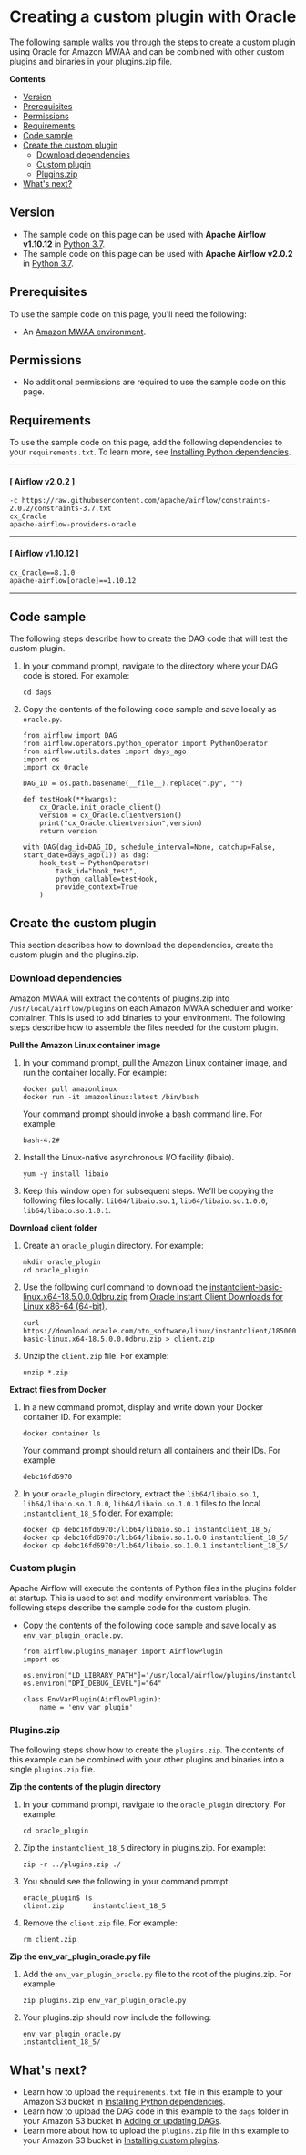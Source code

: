 # Creating a custom plugin with Oracle<a name="samples-oracle"></a>

The following sample walks you through the steps to create a custom plugin using Oracle for Amazon MWAA and can be combined with other custom plugins and binaries in your plugins\.zip file\.

**Contents**
+ [Version](#samples-oracle-version)
+ [Prerequisites](#samples-oracle-prereqs)
+ [Permissions](#samples-oracle-permissions)
+ [Requirements](#samples-oracle-dependencies)
+ [Code sample](#samples-oracle-code)
+ [Create the custom plugin](#samples-oracle-create-pluginszip-steps)
  + [Download dependencies](#samples-oracle-install)
  + [Custom plugin](#samples-oracle-plugins-code)
  + [Plugins\.zip](#samples-oracle-pluginszip)
+ [What's next?](#samples-oracle-next-up)

## Version<a name="samples-oracle-version"></a>
+ The sample code on this page can be used with **Apache Airflow v1\.10\.12** in [Python 3\.7](https://www.python.org/dev/peps/pep-0537/)\.
+ The sample code on this page can be used with **Apache Airflow v2\.0\.2** in [Python 3\.7](https://www.python.org/dev/peps/pep-0537/)\.

## Prerequisites<a name="samples-oracle-prereqs"></a>

To use the sample code on this page, you'll need the following:
+ An [Amazon MWAA environment](get-started.md)\.

## Permissions<a name="samples-oracle-permissions"></a>
+ No additional permissions are required to use the sample code on this page\.

## Requirements<a name="samples-oracle-dependencies"></a>

To use the sample code on this page, add the following dependencies to your `requirements.txt`\. To learn more, see [Installing Python dependencies](working-dags-dependencies.md)\.

------
#### [ Airflow v2\.0\.2 ]

```
-c https://raw.githubusercontent.com/apache/airflow/constraints-2.0.2/constraints-3.7.txt
cx_Oracle
apache-airflow-providers-oracle
```

------
#### [ Airflow v1\.10\.12 ]

```
cx_Oracle==8.1.0
apache-airflow[oracle]==1.10.12
```

------

## Code sample<a name="samples-oracle-code"></a>

The following steps describe how to create the DAG code that will test the custom plugin\.

1. In your command prompt, navigate to the directory where your DAG code is stored\. For example:

   ```
   cd dags
   ```

1. Copy the contents of the following code sample and save locally as `oracle.py`\. 

   ```
   from airflow import DAG
   from airflow.operators.python_operator import PythonOperator
   from airflow.utils.dates import days_ago
   import os
   import cx_Oracle
   
   DAG_ID = os.path.basename(__file__).replace(".py", "")
   
   def testHook(**kwargs):
       cx_Oracle.init_oracle_client()
       version = cx_Oracle.clientversion()
       print("cx_Oracle.clientversion",version)
       return version
   
   with DAG(dag_id=DAG_ID, schedule_interval=None, catchup=False, start_date=days_ago(1)) as dag:
       hook_test = PythonOperator(
           task_id="hook_test",
           python_callable=testHook,
           provide_context=True 
       )
   ```

## Create the custom plugin<a name="samples-oracle-create-pluginszip-steps"></a>

This section describes how to download the dependencies, create the custom plugin and the plugins\.zip\.

### Download dependencies<a name="samples-oracle-install"></a>

Amazon MWAA will extract the contents of plugins\.zip into `/usr/local/airflow/plugins` on each Amazon MWAA scheduler and worker container\. This is used to add binaries to your environment\. The following steps describe how to assemble the files needed for the custom plugin\.

**Pull the Amazon Linux container image**

1. In your command prompt, pull the Amazon Linux container image, and run the container locally\. For example:

   ```
   docker pull amazonlinux
   docker run -it amazonlinux:latest /bin/bash
   ```

   Your command prompt should invoke a bash command line\. For example:

   ```
   bash-4.2#
   ```

1. Install the Linux\-native asynchronous I/O facility \(libaio\)\.

   ```
   yum -y install libaio
   ```

1. Keep this window open for subsequent steps\. We'll be copying the following files locally: `lib64/libaio.so.1`, `lib64/libaio.so.1.0.0`, `lib64/libaio.so.1.0.1`\.

**Download client folder**

1. Create an `oracle_plugin` directory\. For example:

   ```
   mkdir oracle_plugin
   cd oracle_plugin
   ```

1. Use the following curl command to download the [instantclient\-basic\-linux\.x64\-18\.5\.0\.0\.0dbru\.zip](https://download.oracle.com/otn_software/linux/instantclient/185000/instantclient-basic-linux.x64-18.5.0.0.0dbru.zip) from [Oracle Instant Client Downloads for Linux x86\-64 \(64\-bit\)](https://www.oracle.com/database/technologies/instant-client/linux-x86-64-downloads.html)\.

   ```
   curl https://download.oracle.com/otn_software/linux/instantclient/185000/instantclient-basic-linux.x64-18.5.0.0.0dbru.zip > client.zip
   ```

1. Unzip the `client.zip` file\. For example:

   ```
   unzip *.zip
   ```

**Extract files from Docker**

1. In a new command prompt, display and write down your Docker container ID\. For example:

   ```
   docker container ls
   ```

   Your command prompt should return all containers and their IDs\. For example:

   ```
   debc16fd6970
   ```

1. In your `oracle_plugin` directory, extract the `lib64/libaio.so.1`, `lib64/libaio.so.1.0.0`, `lib64/libaio.so.1.0.1` files to the local `instantclient_18_5` folder\. For example:

   ```
   docker cp debc16fd6970:/lib64/libaio.so.1 instantclient_18_5/
   docker cp debc16fd6970:/lib64/libaio.so.1.0.0 instantclient_18_5/
   docker cp debc16fd6970:/lib64/libaio.so.1.0.1 instantclient_18_5/
   ```

### Custom plugin<a name="samples-oracle-plugins-code"></a>

Apache Airflow will execute the contents of Python files in the plugins folder at startup\. This is used to set and modify environment variables\. The following steps describe the sample code for the custom plugin\.
+ Copy the contents of the following code sample and save locally as `env_var_plugin_oracle.py`\.

  ```
  from airflow.plugins_manager import AirflowPlugin
  import os
  
  os.environ["LD_LIBRARY_PATH"]='/usr/local/airflow/plugins/instantclient_18_5'
  os.environ["DPI_DEBUG_LEVEL"]="64"
  
  class EnvVarPlugin(AirflowPlugin):                
      name = 'env_var_plugin'
  ```

### Plugins\.zip<a name="samples-oracle-pluginszip"></a>

The following steps show how to create the `plugins.zip`\. The contents of this example can be combined with your other plugins and binaries into a single `plugins.zip` file\.

**Zip the contents of the plugin directory**

1. In your command prompt, navigate to the `oracle_plugin` directory\. For example:

   ```
   cd oracle_plugin
   ```

1. Zip the `instantclient_18_5` directory in plugins\.zip\. For example:

   ```
   zip -r ../plugins.zip ./
   ```

1. You should see the following in your command prompt:

   ```
   oracle_plugin$ ls
   client.zip		instantclient_18_5
   ```

1. Remove the `client.zip` file\. For example:

   ```
   rm client.zip
   ```

**Zip the env\_var\_plugin\_oracle\.py file**

1. Add the `env_var_plugin_oracle.py` file to the root of the plugins\.zip\. For example:

   ```
   zip plugins.zip env_var_plugin_oracle.py
   ```

1. Your plugins\.zip should now include the following:

   ```
   env_var_plugin_oracle.py
   instantclient_18_5/
   ```

## What's next?<a name="samples-oracle-next-up"></a>
+ Learn how to upload the `requirements.txt` file in this example to your Amazon S3 bucket in [Installing Python dependencies](working-dags-dependencies.md)\.
+ Learn how to upload the DAG code in this example to the `dags` folder in your Amazon S3 bucket in [Adding or updating DAGs](configuring-dag-folder.md)\.
+ Learn more about how to upload the `plugins.zip` file in this example to your Amazon S3 bucket in [Installing custom plugins](configuring-dag-import-plugins.md)\.